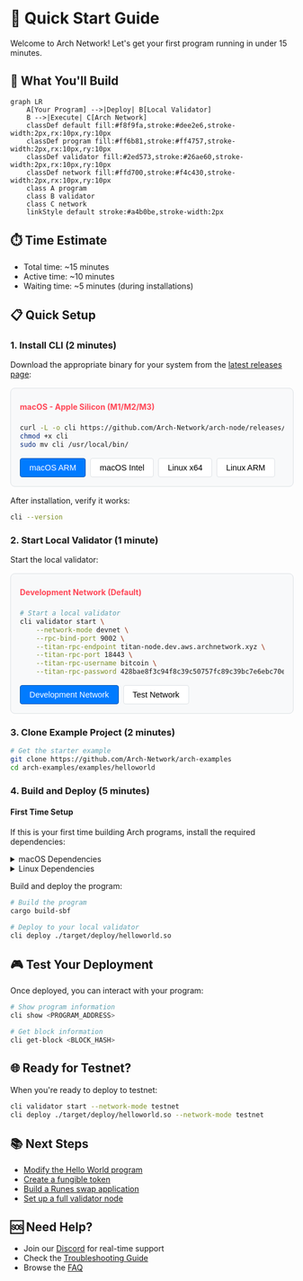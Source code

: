 # 🚀 Quick Start Guide

Welcome to Arch Network! Let's get your first program running in under 15 minutes.

## 🎯 What You'll Build

```mermaid
graph LR
    A[Your Program] -->|Deploy| B[Local Validator]
    B -->|Execute| C[Arch Network]
    classDef default fill:#f8f9fa,stroke:#dee2e6,stroke-width:2px,rx:10px,ry:10px
    classDef program fill:#ff6b81,stroke:#ff4757,stroke-width:2px,rx:10px,ry:10px
    classDef validator fill:#2ed573,stroke:#26ae60,stroke-width:2px,rx:10px,ry:10px
    classDef network fill:#ffd700,stroke:#f4c430,stroke-width:2px,rx:10px,ry:10px
    class A program
    class B validator
    class C network
    linkStyle default stroke:#a4b0be,stroke-width:2px
```

## ⏱️ Time Estimate
- Total time: ~15 minutes
- Active time: ~10 minutes
- Waiting time: ~5 minutes (during installations)

## 📋 Quick Setup

### 1. Install CLI (2 minutes)

Download the appropriate binary for your system from the [latest releases page](https://github.com/Arch-Network/arch-node/releases/latest):

<div class="network-mode-container">
<div class="network-mode-header">
    <h4 id="arch-mode-title">macOS - Apple Silicon (M1/M2/M3)</h4>
</div>

<div class="network-mode-content">
<div id="mac-arm-command">

```bash
curl -L -o cli https://github.com/Arch-Network/arch-node/releases/latest/download/cli-aarch64-apple-darwin
chmod +x cli
sudo mv cli /usr/local/bin/
```

</div>
<div id="mac-intel-command" style="display: none;">

```bash
curl -L -o cli https://github.com/Arch-Network/arch-node/releases/latest/download/cli-x86_64-apple-darwin
chmod +x cli
sudo mv cli /usr/local/bin/
```

</div>
<div id="linux-x64-command" style="display: none;">

```bash
curl -L -o cli https://github.com/Arch-Network/arch-node/releases/latest/download/cli-x86_64-unknown-linux-gnu
chmod +x cli
sudo mv cli /usr/local/bin/
```

</div>
<div id="linux-arm-command" style="display: none;">

```bash
curl -L -o cli https://github.com/Arch-Network/arch-node/releases/latest/download/cli-aarch64-unknown-linux-gnu
chmod +x cli
sudo mv cli /usr/local/bin/
```

</div>
</div>

<div class="network-mode-buttons">
    <button class="network-mode-button active" onclick="switchArch('mac-arm')">macOS ARM</button>
    <button class="network-mode-button" onclick="switchArch('mac-intel')">macOS Intel</button>
    <button class="network-mode-button" onclick="switchArch('linux-x64')">Linux x64</button>
    <button class="network-mode-button" onclick="switchArch('linux-arm')">Linux ARM</button>
</div>
</div>

<script>
function switchArch(arch) {
    // Update buttons
    document.querySelectorAll('.network-mode-button').forEach(btn => {
        btn.classList.remove('active');
        if (
            (arch === 'mac-arm' && btn.textContent.includes('macOS ARM')) ||
            (arch === 'mac-intel' && btn.textContent.includes('macOS Intel')) ||
            (arch === 'linux-x64' && btn.textContent.includes('Linux x64')) ||
            (arch === 'linux-arm' && btn.textContent.includes('Linux ARM'))
        ) {
            btn.classList.add('active');
        }
    });

    // Update title
    const title = document.getElementById('arch-mode-title');
    switch (arch) {
        case 'mac-arm':
            title.textContent = 'macOS - Apple Silicon (M1/M2/M3)';
            break;
        case 'mac-intel':
            title.textContent = 'macOS - Intel';
            break;
        case 'linux-x64':
            title.textContent = 'Linux - x86_64';
            break;
        case 'linux-arm':
            title.textContent = 'Linux - ARM64';
            break;
    }

    // Show/hide appropriate command
    document.getElementById('mac-arm-command').style.display = arch === 'mac-arm' ? 'block' : 'none';
    document.getElementById('mac-intel-command').style.display = arch === 'mac-intel' ? 'block' : 'none';
    document.getElementById('linux-x64-command').style.display = arch === 'linux-x64' ? 'block' : 'none';
    document.getElementById('linux-arm-command').style.display = arch === 'linux-arm' ? 'block' : 'none';
}
</script>

After installation, verify it works:
```bash
cli --version
```

### 2. Start Local Validator (1 minute)

Start the local validator:

<div class="network-mode-container">
<div class="network-mode-header">
    <h4 id="network-mode-title">Development Network (Default)</h4>
</div>

<div class="network-mode-content">
<div id="dev-network-command">

```bash
# Start a local validator
cli validator start \
    --network-mode devnet \
    --rpc-bind-port 9002 \
    --titan-rpc-endpoint titan-node.dev.aws.archnetwork.xyz \
    --titan-rpc-port 18443 \
    --titan-rpc-username bitcoin \
    --titan-rpc-password 428bae8f3c94f8c39c50757fc89c39bc7e6ebc70ebf8f618
```

</div>
<div id="test-network-command" style="display: none;">

```bash
# Start a local validator
cli validator start \
    --network-mode testnet \
    --rpc-bind-port 9002 \
    --titan-rpc-endpoint titan-node.test.aws.archnetwork.xyz \
    --titan-rpc-port 49332 \
    --titan-rpc-username bitcoin \
    --titan-rpc-password 428bae8f3c94f8c39c50757fc89c39bc7e6ebc70ebf8f618
```

</div>
</div>

<div class="network-mode-buttons">
    <button class="network-mode-button active" onclick="switchNetwork('dev')">Development Network</button>
    <button class="network-mode-button" onclick="switchNetwork('test')">Test Network</button>
</div>
</div>

<style>
.network-mode-container {
    background: #f8f9fa;
    border: 1px solid #dee2e6;
    border-radius: 8px;
    padding: 1rem;
    margin: 1rem 0;
}

.network-mode-header h4 {
    margin: 0;
    padding: 0.5rem 0;
    color: #ff4757;
}

.network-mode-buttons {
    display: flex;
    gap: 0.5rem;
    margin-top: 1rem;
}

.network-mode-button {
    padding: 0.5rem 1rem;
    border: 1px solid #dee2e6;
    border-radius: 4px;
    background: #fff;
    cursor: pointer;
    font-size: 0.9rem;
}

.network-mode-button.active {
    background: #007bff;
    color: white;
    border-color: #0056b3;
}

.network-mode-button:hover:not(.active) {
    background: #f1f3f5;
}
</style>

<script>
function switchNetwork(mode) {
    // Update buttons
    document.querySelectorAll('.network-mode-button').forEach(btn => {
        btn.classList.remove('active');
        if ((mode === 'dev' && btn.textContent.includes('Development')) ||
            (mode === 'test' && btn.textContent.includes('Test'))) {
            btn.classList.add('active');
        }
    });

    // Update title
    const title = document.getElementById('network-mode-title');
    title.textContent = mode === 'dev' ? 'Development Network (Default)' : 'Test Network';

    // Show/hide appropriate command
    document.getElementById('dev-network-command').style.display = mode === 'dev' ? 'block' : 'none';
    document.getElementById('test-network-command').style.display = mode === 'test' ? 'block' : 'none';
}
</script>

### 3. Clone Example Project (2 minutes)
```bash
# Get the starter example
git clone https://github.com/Arch-Network/arch-examples
cd arch-examples/examples/helloworld
```

### 4. Build and Deploy (5 minutes)

<div class="platform-select">
<div class="platform-option">
<h4>First Time Setup</h4>

If this is your first time building Arch programs, install the required dependencies:

<details>
<summary>macOS Dependencies</summary>

```bash
# Install Rust if not already installed
curl --proto '=https' --tlsv1.2 -sSf https://sh.rustup.rs | sh
# Install Solana CLI tools
sh -c "$(curl -sSfL https://release.solana.com/v1.18.18/install)"
```
</details>

<details>
<summary>Linux Dependencies</summary>

```bash
# Install Rust if not already installed
curl --proto '=https' --tlsv1.2 -sSf https://sh.rustup.rs | sh
# Install build essentials
sudo apt-get update && sudo apt-get install -y build-essential
# Install Solana CLI tools
sh -c "$(curl -sSfL https://release.solana.com/v1.18.18/install)"
```
</details>
</div>
</div>

Build and deploy the program:
```bash
# Build the program
cargo build-sbf

# Deploy to your local validator
cli deploy ./target/deploy/helloworld.so
```

## 🎮 Test Your Deployment

Once deployed, you can interact with your program:
```bash
# Show program information
cli show <PROGRAM_ADDRESS>

# Get block information
cli get-block <BLOCK_HASH>
```

## 🌐 Ready for Testnet?

When you're ready to deploy to testnet:
```bash
cli validator start --network-mode testnet
cli deploy ./target/deploy/helloworld.so --network-mode testnet
```

## 📚 Next Steps

- [Modify the Hello World program](../guides/how-to-write-arch-program.md)
- [Create a fungible token](../guides/how-to-create-a-fungible-token.md)
- [Build a Runes swap application](../guides/how-to-build-runes-swap.md)
- [Set up a full validator node](bitcoin-and-titan-setup.md)

## 🆘 Need Help?

- Join our [Discord](https://discord.gg/archnetwork) for real-time support
- Check the [Troubleshooting Guide](troubleshooting.md)
- Browse the [FAQ](faq.md)